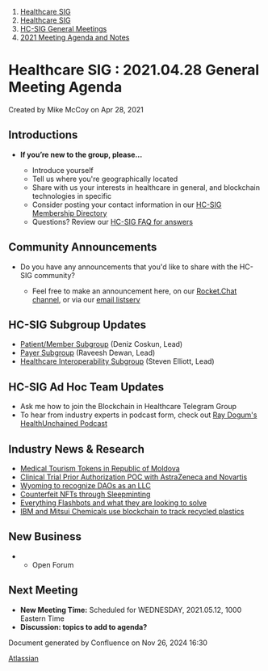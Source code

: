 1. [Healthcare SIG](index.html)
2. [Healthcare SIG](Healthcare-SIG_20545573.html)
3. [HC-SIG General Meetings](HC-SIG-General-Meetings_20545763.html)
4. [2021 Meeting Agenda and Notes](2021-Meeting-Agenda-and-Notes_20556147.html)

# Healthcare SIG : 2021.04.28 General Meeting Agenda

Created by Mike McCoy on Apr 28, 2021

## **Introductions**

- **If you’re new to the group, please…**
  
  - Introduce yourself
  - Tell us where you're geographically located
  - Share with us your interests in healthcare in general, and blockchain technologies in specific
  - Consider posting your contact information in our [HC-SIG Membership Directory](https://lf-hyperledger.atlassian.net/wiki/display/HCSIG/Membership+Directory)
  - Questions? Review our [HC-SIG FAQ for answers](https://lf-hyperledger.atlassian.net/wiki/display/HCSIG/HC-SIG+FAQ)

## **Community Announcements**

- Do you have any announcements that you'd like to share with the HC-SIG community?
  
  - Feel free to make an announcement here, on our [Rocket.Chat channel](https://chat.hyperledger.org/channel/healthcare-sig), or via our [email listserv](https://lists.hyperledger.org/g/healthcare-sig)

## **HC-SIG Subgroup Updates**

- [Patient/Member Subgroup](https://lf-hyperledger.atlassian.net/wiki/display/HCSIG/HC-SIG+-+Patient+Subgroup) (Deniz Coskun, Lead)
- [Payer Subgroup](https://lf-hyperledger.atlassian.net/wiki/display/HCSIG/HC-SIG+-+Payer+Subgroup) (Raveesh Dewan, Lead)
- [Healthcare Interoperability Subgroup](https://lf-hyperledger.atlassian.net/wiki/display/HCSIG/HC-SIG+-+Healthcare+Interoperability+Subgroup) (Steven Elliott, Lead)

## **HC-SIG Ad Hoc Team Updates**

- Ask me how to join the Blockchain in Healthcare Telegram Group
- To hear from industry experts in podcast form, check out [Ray Dogum's HealthUnchained Podcast](https://healthunchained.org/)

## Industry News &amp; Research

- [Medical Tourism Tokens in Republic of Moldova](https://jbba.scholasticahq.com/article/18156-the-relation-between-tokens-and-blockchain-networks-the-case-of-medical-tourism-in-the-republic-of-moldova)
- [Clinical Trial Prior Authorization POC with AstraZeneca and Novartis](https://www.linkedin.com/feed/update/urn:li:activity:6792416811913641984/)
- [Wyoming to recognize DAOs as an LLC](https://twitter.com/caitlinlong_/status/1384991490531729410?s=21)
- [Counterfeit NFTs through Sleepminting](https://news.artnet.com/opinion/sleepminting-nftheft-monsieur-personne-1960744)
- [Everything Flashbots and what they are looking to solve](https://github.com/flashbots/mev-research#ship-vault)
- [IBM and Mitsui Chemicals use blockchain to track recycled plastics](https://www.ledgerinsights.com/ibm-mitsui-chemicals-plastics-recycling-circular-economy-blockchain/)

## **New Business**

- - Open Forum

## **Next Meeting**

- **New Meeting Time:** Scheduled for WEDNESDAY, 2021.05.12, 1000 Eastern Time
- **Discussion: topics to add to agenda?**

Document generated by Confluence on Nov 26, 2024 16:30

[Atlassian](http://www.atlassian.com/)

